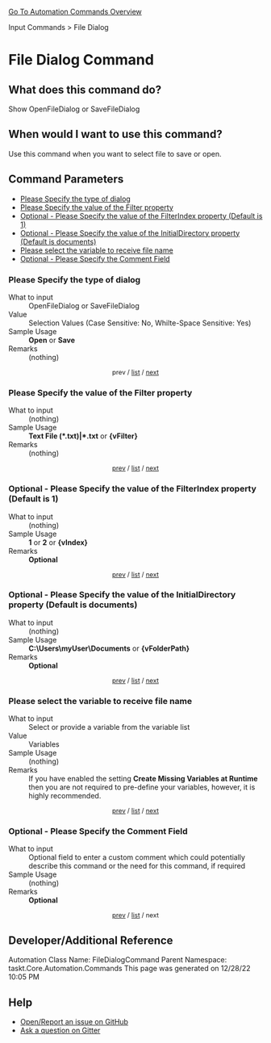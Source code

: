 <!--TITLE: File Dialog Command -->
<!-- SUBTITLE: a command in the Input Commands group. -->
[Go To Automation Commands Overview](/automation-commands.md)


Input Commands &gt; File Dialog


# File Dialog Command


## What does this command do?
Show OpenFileDialog or SaveFileDialog


## When would I want to use this command?
Use this command when you want to select file to save or open.


<a id="param_list"></a>
## Command Parameters
- [Please Specify the type of dialog](#param_0)
- [Please Specify the value of the Filter property](#param_1)
- [Optional - Please Specify the value of the FilterIndex property (Default is 1)](#param_2)
- [Optional - Please Specify the value of the InitialDirectory property (Default is documents)](#param_3)
- [Please select the variable to receive file name](#param_4)
- [Optional - Please Specify the Comment Field](#param_5)


<a id="param_0"></a>
### Please Specify the type of dialog


<dl>
<dt>What to input</dt><dd>OpenFileDialog or SaveFileDialog</dd>
<dt>Value</dt><dd>Selection Values (Case Sensitive: No, Whilte-Space Sensitive: Yes)</dd>
<dt>Sample Usage</dt><dd><strong>Open</strong> or  <strong>Save</strong></dd>
<dt>Remarks</dt><dd>(nothing)</dd>
</dl>




<div style="font-size: 90%; text-align: center">


prev / [list](#param_list) / [next](#param_1)


</div>


<a id="param_1"></a>
### Please Specify the value of the Filter property


<dl>
<dt>What to input</dt><dd>(nothing)</dd>
<dt>Sample Usage</dt><dd><strong>Text File (*.txt)|*.txt</strong> or <strong>{vFilter}</strong></dd>
<dt>Remarks</dt><dd>(nothing)</dd>
</dl>




<div style="font-size: 90%; text-align: center">


[prev](#param_1) / [list](#param_list) / [next](#param_2)


</div>


<a id="param_2"></a>
### Optional - Please Specify the value of the FilterIndex property (Default is 1)


<dl>
<dt>What to input</dt><dd>(nothing)</dd>
<dt>Sample Usage</dt><dd><strong>1</strong> or <strong>2</strong> or <strong>{vIndex}</strong></dd>
<dt>Remarks</dt><dd><strong>Optional</strong><br></dd>
</dl>




<div style="font-size: 90%; text-align: center">


[prev](#param_2) / [list](#param_list) / [next](#param_3)


</div>


<a id="param_3"></a>
### Optional - Please Specify the value of the InitialDirectory property (Default is documents)


<dl>
<dt>What to input</dt><dd>(nothing)</dd>
<dt>Sample Usage</dt><dd><strong>C:\Users\myUser\Documents</strong> or <strong>{vFolderPath}</strong></dd>
<dt>Remarks</dt><dd><strong>Optional</strong><br></dd>
</dl>




<div style="font-size: 90%; text-align: center">


[prev](#param_3) / [list](#param_list) / [next](#param_4)


</div>


<a id="param_4"></a>
### Please select the variable to receive file name


<dl>
<dt>What to input</dt><dd>Select or provide a variable from the variable list</dd>
<dt>Value</dt><dd>Variables</dd>
<dt>Sample Usage</dt><dd>(nothing)</dd>
<dt>Remarks</dt><dd>If you have enabled the setting <strong>Create Missing Variables at Runtime</strong> then you are not required to pre-define your variables, however, it is highly recommended.</dd>
</dl>




<div style="font-size: 90%; text-align: center">


[prev](#param_4) / [list](#param_list) / [next](#param_5)


</div>


<a id="param_5"></a>
### Optional - Please Specify the Comment Field


<dl>
<dt>What to input</dt><dd>Optional field to enter a custom comment which could potentially describe this command or the need for this command, if required</dd>
<dt>Sample Usage</dt><dd>(nothing)</dd>
<dt>Remarks</dt><dd><strong>Optional</strong><br></dd>
</dl>




<div style="font-size: 90%; text-align: center">


[prev](#param_5) / [list](#param_list) / next


</div>


## Developer/Additional Reference
Automation Class Name: FileDialogCommand
Parent Namespace: taskt.Core.Automation.Commands
This page was generated on 12/28/22 10:05 PM


## Help
- [Open/Report an issue on GitHub](https://github.com/saucepleez/taskt/issues/new)
- [Ask a question on Gitter](https://gitter.im/taskt-rpa/Lobby)
